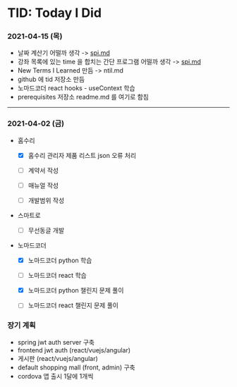 # TID: Today I Did

### 2021-04-15 (목)
- 날짜 계산기 어떨까 생각 -> [spi.md](https://github.com/funnystyle/tid/blob/main/spi.md)
- 강좌 목록에 있는 time 을 합치는 간단 프로그램 어떨까 생각 -> [spi.md](https://github.com/funnystyle/tid/blob/main/spi.md)
- New Terms I Learned 만듬 -> ntil.md
- github 에 tid 저장소 만듬
- 노마드코더 react hooks - useContext 학습
- prerequisites 저장소 readme.md 를 여기로 함침

---

### 2021-04-02 (금)
- 홈수리
  - [x] 홈수리 관리자 제품 리스트 json 오류 처리
  - [ ] 계약서 작성
  - [ ] 매뉴얼 작성
  - [ ] 개발범위 작성


- 스마트로
  - [ ] 무선동글 개발


- 노마드코더
  - [x] 노마드코더 python 학습
  - [ ] 노마드코더 react 학습
  - [x] 노마드코더 python 챌린지 문제 풀이
  - [ ] 노마드코더 react 챌린지 문제 풀이


### 장기 계획
- spring jwt auth server 구축
- frontend jwt auth (react/vuejs/angular)
- 게시판 (react/vuejs/angular)
- default shopping mall (front, admin) 구축
- cordova 앱 출시 1달에 1개씩
